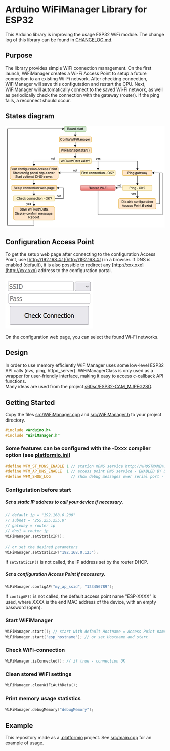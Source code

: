# Arduino WiFiManager Library for ESP32

This Arduino library is improving the usage ESP32 WiFi module.
The change log of this library can be found in [CHANGELOG.md](CHANGELOG.md).

## Purpose

The library provides simple WiFi connection management. On the first launch, WiFiManager creates a Wi-Fi Access Point to setup a future connection to an existing Wi-Fi network. After checking connection, WiFiManager will save this configutation and restart the CPU. Next, WiFiManager will automatically connect to the saved Wi-Fi network, as well as periodically check the connection with the gateway (router). If the ping fails, a reconnect should occur.

## States diagram

![diagram.drawio.png](/doc/diagram.drawio.png)

## Configuration Access Point

To get the setup web page after connecting to the configuration Access Point, use [http://192.168.4.1](http://192.168.4.1) in a browser. If DNS is enabled (default), it is also possible to redirect any [http://xxx.xxx](http://xxx.xxx) address to the configuration portal.  

![config_portal.jpg](/doc/config_portal.jpg)  

On the configuration web page, you can select the found Wi-Fi networks.

## Design

In order to use memory efficiently WiFiManager uses some low-level ESP32 API calls (nvs, ping, httpd_server). WiFiManagerClass is only used as a wrapper for user-friendly interface, making it easy to access c-callback API functions.  
Many ideas are used from the project [s60sc/ESP32-CAM_MJPEG2SD](https://github.com/s60sc/ESP32-CAM_MJPEG2SD).

## Getting Started

Copy the files [src/WiFiManager.cpp](/src/WiFiManager.cpp) and [src/WiFiManager.h](/src/WiFiManager.h) to your project directory.

```CPP
#include <Arduino.h>
#include "WiFiManager.h"
```
### Some features can be configured with the -Dxxx compiler option (see [platformio.ini](/platformio.ini)) 

```CPP
#define WFM_ST_MDNS_ENABLE 1 // station mDNS service http://%HOSTNAME%.local" - DISABLED BY DEFAULT
#define WFM_AP_DNS_ENABLE  1 // access point DNS service - ENABLED BY DEFAULT
#define WFM_SHOW_LOG         // show debug messages over serial port - DISABLED BY DEFAULT
```
### Configutation before start

##### Set a static IP address to call your device if necessary.
```CPP
// default ip = "192.168.0.200"
// subnet = "255.255.255.0"
// gateway = router ip
// dns1 = router ip
WiFiManager.setStaticIP();

// or set the desired parameters
WiFiManager.setStaticIP("192.168.0.123");
```
If `setStaticIP()` is not called, the IP address set by the router DHCP.

##### Set a configuration Access Point if necessary.
```CPP
WiFiManager.configAP("my_ap_ssid", "123456789");
```
If `configAP()` is not called, the default access point name "ESP-XXXX" is used, where XXXX is the end MAC address of the device, with an empty password (open).

### Start WiFiManager
```CPP
WiFiManager.start(); // start with default Hostname = Access Point name
WiFiManager.start("esp_hostname"); // or set Hostname and start
```

### Check WiFi-connection
```CPP
WiFiManager.isConnected(); // if true - connection OK
```

### Clean stored WiFi settings
```CPP
WiFiManager.cleanWiFiAuthData();
```

### Print memory usage statistics
```CPP
WiFiManager.debugMemory("debugMemory");
```

## Example

This repository made as a [.platformio](https://platformio.org/) project. See [src/main.cpp](/src/main.cpp) for an example of usage.

